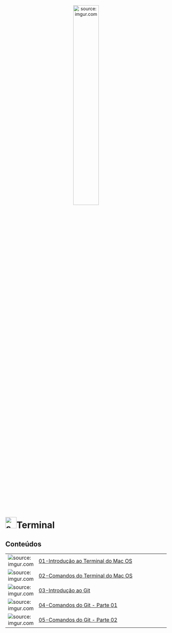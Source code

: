 <div align="center">
    <img src="https://i.imgur.com/288YABI.png" title="source: imgur.com" width="40%"/> 
</div>
<h1><img src="https://i.imgur.com/jQ8ZI8h.png" title="source: imgur.com" width="35px"/>Terminal</h1>
	
<h2>Conteúdos</h2>

<table width="100%">
	<tr>
        <td width="10%"><img src="https://i.imgur.com/9VM3pgl.png" title="source: imgur.com" /></td>
        <td width="90%"><a href="mac/01_terminal_mac.md">01-Introdução ao Terminal do Mac OS</a></td>
    </tr>
    <tr>
        <td width="10%"><img src="https://i.imgur.com/9VM3pgl.png" title="source: imgur.com" /></td>
        <td width="90%"><a href="mac/02_comandos_mac.md">02-Comandos do Terminal do Mac OS</a></td>
    </tr>
    <tr>
        <td width="10%"><img src="https://i.imgur.com/JACNZiR.png" title="source: imgur.com" /></td>
        <td width="90%"><a href="git/01_git.md">03-Introdução ao Git</a></td>
    </tr>
     <tr>
        <td width="10%"><img src="https://i.imgur.com/JACNZiR.png" title="source: imgur.com" /></td>
        <td width="90%"><a href="git/02_comandos_git_01.md">04-Comandos do Git - Parte 01</a></td>
    </tr>
    <tr>
        <td width="10%"><img src="https://i.imgur.com/JACNZiR.png" title="source: imgur.com" /></td>
        <td width="90%"><a href="git/03_comandos_git_02.md">05-Comandos do Git - Parte 02</a></td>
    </tr>
</table>

